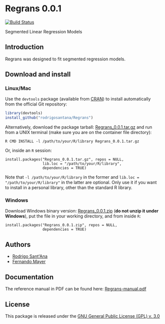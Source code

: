 

# Regrans 0.0.1

[![Build Status](https://travis-ci.org/rodrigosantana/Regrans.svg)](https://travis-ci.org/rodrigosantana/Regrans)

Segmented Linear Regression Models

## Introduction

Regrans was designed to fit segmented regression models.

## Download and install

### Linux/Mac

Use the `devtools` package (available from
[CRAN](http://cran-r.c3sl.ufpr.br/web/packages/devtools/index.html)) to
install automatically from the official Git repository:


```r
library(devtools)
install_github("rodrigosantana/Regrans")
```

Alternatively, download the package tarball: [Regrans_0.0.1.tar.gz][]
and run from a UNIX terminal (make sure you are on the container file
directory):


```
R CMD INSTALL -l /path/to/your/R/library Regrans_0.0.1.tar.gz
```

Or, inside an `R` session:



```
install.packages("Regrans_0.0.1.tar.gz", repos = NULL,
                 lib.loc = "/path/to/your/R/library",
                 dependencies = TRUE)
```

Note that `-l /path/to/your/R/library` in the former and `lib.loc =
"/path/to/your/R/library"` in the latter are optional. Only use it if you
want to install in a personal library, other than the standard R
library.

### Windows

Download Windows binary version: [Regrans_0.0.1.zip][] (**do not unzip
it under Windows**), put the file in your working directory, and from
inside `R`:


```
install.packages("Regrans_0.0.1.zip", repos = NULL,
                 dependencies = TRUE)
```

## Authors

- [Rodrigo Sant'Ana](http://rodrigosantana.github.io)
- [Fernando Mayer](http://www.leg.ufpr.br/~fernandomayer)

## Documentation

The reference manual in PDF can be found here: [Regrans-manual.pdf][]

## License

This package is released under the
[GNU General Public License (GPL) v. 3.0](http://www.gnu.org/licenses/gpl-3.0.html)



[Regrans_0.0.1.tar.gz]: https://github.com/rodrigosantana/Regrans/blob/master/downloads/Regrans_0.0.1.tar.gz?raw=true
[Regrans_0.0.1.zip]: https://github.com/rodrigosantana/Regrans/blob/master/downloads/Regrans_0.0.1.zip?raw=true
[Regrans-manual.pdf]: https://github.com/rodrigosantana/Regrans/raw/master/downloads/Regrans-manual.pdf
